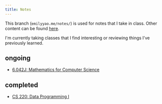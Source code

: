```yaml
---
title: Notes
---
```

This branch (`emilyyao.me/notes/`) is used for notes that I take in class. Other content can be found [here](https://wiki.emilyyao.me).

I'm currently taking classes that I find interesting or reviewing things I've previously learned.

## ongoing
- [6.042J: Mathematics for Computer Science](/notes/6-042j.md)

## completed
- [CS 220: Data Programming I](/notes/cs220.md)

